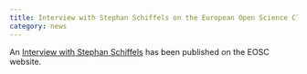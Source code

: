 ```yaml
---
title: Interview with Stephan Schiffels on the European Open Science Cloud (EOSC)
category: news
---
```


An [Interview with Stephan Schiffels](https://www.eoscsecretariat.eu/news-opinion/visions-needs-and-requirements-future-research-environments-exploration-erc-grantee-1) has been published on the EOSC website.

<!--more-->